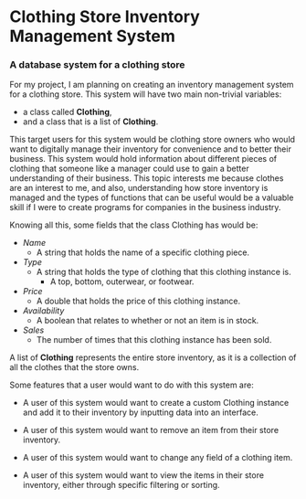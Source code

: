 # Clothing Store Inventory Management System

### A database system for a clothing store

For my project, I am planning on creating an inventory management system for a clothing store. This system will have 
two main non-trivial variables:
- a class called **Clothing**,
- and a class that is a list of **Clothing**.

This target users for this system would be clothing store owners who would want to digitally manage their 
inventory for convenience and to better their business. This system would hold information about different pieces of 
clothing that someone like a manager could use to gain a better understanding of their business. This topic interests me
because clothes are an interest to me, and also, understanding how store inventory is managed and the types of functions
that can be useful would be a valuable skill if I were to create programs for companies in the business industry.

Knowing all this, some fields that the class Clothing
has would be:
- *Name*
  - A string that holds the name of a specific clothing piece.
- *Type*
  - A string that holds the type of clothing that this clothing instance is.
    - A top, bottom, outerwear, or footwear.
- *Price*
  - A double that holds the price of this clothing instance.
- *Availability*
  - A boolean that relates to whether or not an item is in stock.
- *Sales*
  - The number of times that this clothing instance has been sold.

A list of **Clothing** represents the entire store inventory, as it is a collection of all the clothes that the store
owns.

Some features that a user would want to do with this system are: 
- A user of this system would want to create a custom Clothing instance and add it to their inventory by inputting data
into an interface.

- A user of this system would want to remove an item from their store inventory.

- A user of this system would want to change any field of a clothing item.

- A user of this system would want to view the items in their store inventory, either through specific filtering
or sorting.